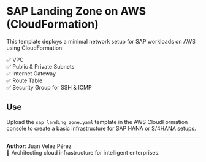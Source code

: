 # SAP Landing Zone on AWS (CloudFormation)

This template deploys a minimal network setup for SAP workloads on AWS using CloudFormation:

✅ VPC  
✅ Public & Private Subnets  
✅ Internet Gateway  
✅ Route Table  
✅ Security Group for SSH & ICMP  

## Use

Upload the `sap_landing_zone.yaml` template in the AWS CloudFormation console to create a basic infrastructure for SAP HANA or S/4HANA setups.

---

**Author**: Juan Velez Pérez  
📍 Architecting cloud infrastructure for intelligent enterprises.
